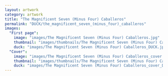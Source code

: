 ```yaml
---
layout: artwork
category: artwork
title: "The Magnificent Seven (Minus Four) Caballeros"
permalink: "DUCK/the_magnificent_seven_(minus_four)_caballeros"
images:
  "First page":
    image: "images/The Magnificent Seven (Minus Four) Caballeros.jpg"
    thumbnail: "images/thumbnails/The Magnificent Seven (Minus Four) Caballeros.jpg"
    duck: "images/The Magnificent Seven (Minus Four) Caballeros_DUCK.jpg"
  "Cover":
    image: "images/The Magnificent Seven (Minus Four) Caballeros_cover.jpg"
    thumbnail: "images/thumbnails/The Magnificent Seven (Minus Four) Caballeros_cover.jpg"
    duck: "images/The Magnificent Seven (Minus Four) Caballeros_cover_DUCK.jpg"
---
```

